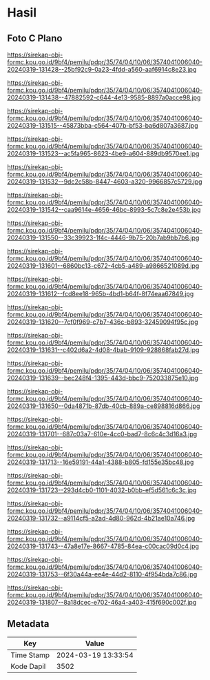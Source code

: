 # Hasil

## Foto C Plano

https://sirekap-obj-formc.kpu.go.id/9bf4/pemilu/pdpr/35/74/04/10/06/3574041006040-20240319-131428--25bf92c9-0a23-4fdd-a560-aaf6914c8e23.jpg

https://sirekap-obj-formc.kpu.go.id/9bf4/pemilu/pdpr/35/74/04/10/06/3574041006040-20240319-131438--47882592-c644-4e13-9585-8897a0acce98.jpg

https://sirekap-obj-formc.kpu.go.id/9bf4/pemilu/pdpr/35/74/04/10/06/3574041006040-20240319-131515--45873bba-c564-407b-bf53-ba6d807a3687.jpg

https://sirekap-obj-formc.kpu.go.id/9bf4/pemilu/pdpr/35/74/04/10/06/3574041006040-20240319-131523--ac5fa965-8623-4be9-a604-889db9570ee1.jpg

https://sirekap-obj-formc.kpu.go.id/9bf4/pemilu/pdpr/35/74/04/10/06/3574041006040-20240319-131532--9dc2c58b-8447-4603-a320-9966857c5729.jpg

https://sirekap-obj-formc.kpu.go.id/9bf4/pemilu/pdpr/35/74/04/10/06/3574041006040-20240319-131542--caa9614e-4656-46bc-8993-5c7c8e2e453b.jpg

https://sirekap-obj-formc.kpu.go.id/9bf4/pemilu/pdpr/35/74/04/10/06/3574041006040-20240319-131550--33c39923-1f4c-4446-9b75-20b7ab9bb7b6.jpg

https://sirekap-obj-formc.kpu.go.id/9bf4/pemilu/pdpr/35/74/04/10/06/3574041006040-20240319-131601--6860bc13-c672-4cb5-a489-a9866521089d.jpg

https://sirekap-obj-formc.kpu.go.id/9bf4/pemilu/pdpr/35/74/04/10/06/3574041006040-20240319-131612--fcd8ee18-965b-4bd1-b64f-8f74eaa67849.jpg

https://sirekap-obj-formc.kpu.go.id/9bf4/pemilu/pdpr/35/74/04/10/06/3574041006040-20240319-131620--7cf0f969-c7b7-436c-b893-32459094f95c.jpg

https://sirekap-obj-formc.kpu.go.id/9bf4/pemilu/pdpr/35/74/04/10/06/3574041006040-20240319-131631--c402d6a2-4d08-4bab-9109-928868fab27d.jpg

https://sirekap-obj-formc.kpu.go.id/9bf4/pemilu/pdpr/35/74/04/10/06/3574041006040-20240319-131639--bec248f4-1395-443d-bbc9-752033875e10.jpg

https://sirekap-obj-formc.kpu.go.id/9bf4/pemilu/pdpr/35/74/04/10/06/3574041006040-20240319-131650--0da4871b-87db-40cb-889a-ce898816d866.jpg

https://sirekap-obj-formc.kpu.go.id/9bf4/pemilu/pdpr/35/74/04/10/06/3574041006040-20240319-131701--687c03a7-610e-4cc0-bad7-8c6c4c3d16a3.jpg

https://sirekap-obj-formc.kpu.go.id/9bf4/pemilu/pdpr/35/74/04/10/06/3574041006040-20240319-131713--16e59191-44a1-4388-b805-fd155e35bc48.jpg

https://sirekap-obj-formc.kpu.go.id/9bf4/pemilu/pdpr/35/74/04/10/06/3574041006040-20240319-131723--293d4cb0-1101-4032-b0bb-ef5d561c6c3c.jpg

https://sirekap-obj-formc.kpu.go.id/9bf4/pemilu/pdpr/35/74/04/10/06/3574041006040-20240319-131732--a9114cf5-a2ad-4d80-962d-4b21ae10a746.jpg

https://sirekap-obj-formc.kpu.go.id/9bf4/pemilu/pdpr/35/74/04/10/06/3574041006040-20240319-131743--47a8e17e-8667-4785-84ea-c00cac09d0c4.jpg

https://sirekap-obj-formc.kpu.go.id/9bf4/pemilu/pdpr/35/74/04/10/06/3574041006040-20240319-131753--6f30a44a-ee4e-44d2-8110-4f954bda7c86.jpg

https://sirekap-obj-formc.kpu.go.id/9bf4/pemilu/pdpr/35/74/04/10/06/3574041006040-20240319-131807--8a18dcec-e702-46a4-a403-415f690c002f.jpg


## Metadata

| Key        | Value               |
| ---------- | ------------------- |
| Time Stamp | 2024-03-19 13:33:54 |
| Kode Dapil | 3502                |



